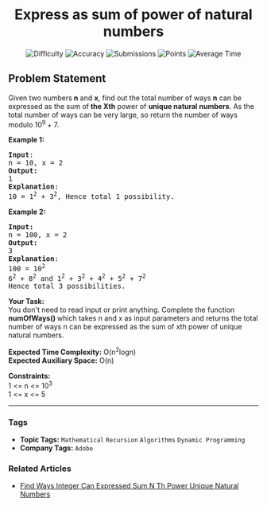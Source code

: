 <h1 align="center">Express as sum of power of natural numbers</h1>

<p align="center">
  <img alt="Difficulty" title="Difficulty" src="https://custom-icon-badges.demolab.com/badge/Difficulty: Medium-1F222E?style=for-the-badge&logoColor=white&logo=fire"/>
  <img alt="Accuracy" title="Accuracy" src="https://custom-icon-badges.demolab.com/badge/Accuracy: 45.35%25-1F222E?style=for-the-badge&logoColor=white&logo=target"/>
  <img alt="Submissions" title="Submissions" src="https://custom-icon-badges.demolab.com/badge/Submissions: 33K+-1F222E?style=for-the-badge&logoColor=white&logo=repo"/>
  <img alt="Points" title="Points" src="https://custom-icon-badges.demolab.com/badge/Points: 4-1F222E?style=for-the-badge&logoColor=white&logo=award"/>
  <img alt="Average Time" title="Average Time" src="https://custom-icon-badges.demolab.com/badge/Average%20Time: N/A-1F222E?style=for-the-badge&logoColor=white&logo=clock"/>
</p>

## Problem Statement

Given two numbers<b> n</b> and <b>x</b>, find out the total number of ways <b>n</b> can be expressed as the sum of<b> the Xth</b> power of <b>unique natural numbers</b>. As the total number of ways can be very large, so return the number of ways modulo 10<sup>9 </sup>+ 7. 

<b>Example 1:</b>

<pre><b>Input</b>: <br>n = 10, x = 2
<b>Output:</b> <br>1 
<b>Explanation</b>: <br>10 = 1<sup>2</sup> + 3<sup>2</sup>, Hence total 1 possibility. 
</pre>

<b>Example 2:</b>

<pre><b>Input: <br></b>n = 100, x = 2
<b>Output: <br></b>3
<b>Explanation</b>: <br>100 = 10<sup>2</sup> 
6<sup>2</sup> + 8<sup>2</sup> and 1<sup>2</sup> + 3<sup>2</sup> + 4<sup>2</sup> + 5<sup>2</sup> + 7<sup>2</sup> 
Hence total 3 possibilities. 
</pre>

<b>Your Task:  </b><br>You don't need to read input or print anything. Complete the function <b>numOfWays() </b>which takes n and x as input parameters and returns the total number of ways n can be expressed as the sum of xth power of unique natural numbers.<br>

<b>Expected Time Complexity:</b> O(n<sup>2</sup>logn)<br><b>Expected Auxiliary Space:</b> O(n)<br>

<b>Constraints:</b><br>1 <= n <= 10<sup>3</sup><br>1 <= x <= 5


<hr>

### Tags
- **Topic Tags:** `Mathematical` `Recursion` `Algorithms` `Dynamic Programming`
- **Company Tags:** `Adobe`

### Related Articles
- [Find Ways Integer Can Expressed Sum N Th Power Unique Natural Numbers](https://www.geeksforgeeks.org/find-ways-integer-can-expressed-sum-n-th-power-unique-natural-numbers/)
